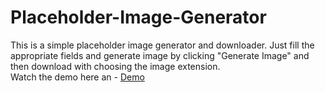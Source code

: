 # Placeholder-Image-Generator
This is a simple placeholder image generator and downloader. Just fill the appropriate fields and generate image by clicking "Generate Image" and then download with choosing the image extension.<br> 
Watch the demo here an - 
[Demo](https://phe0nix.github.io/placeholder-Image-Generator/)  

